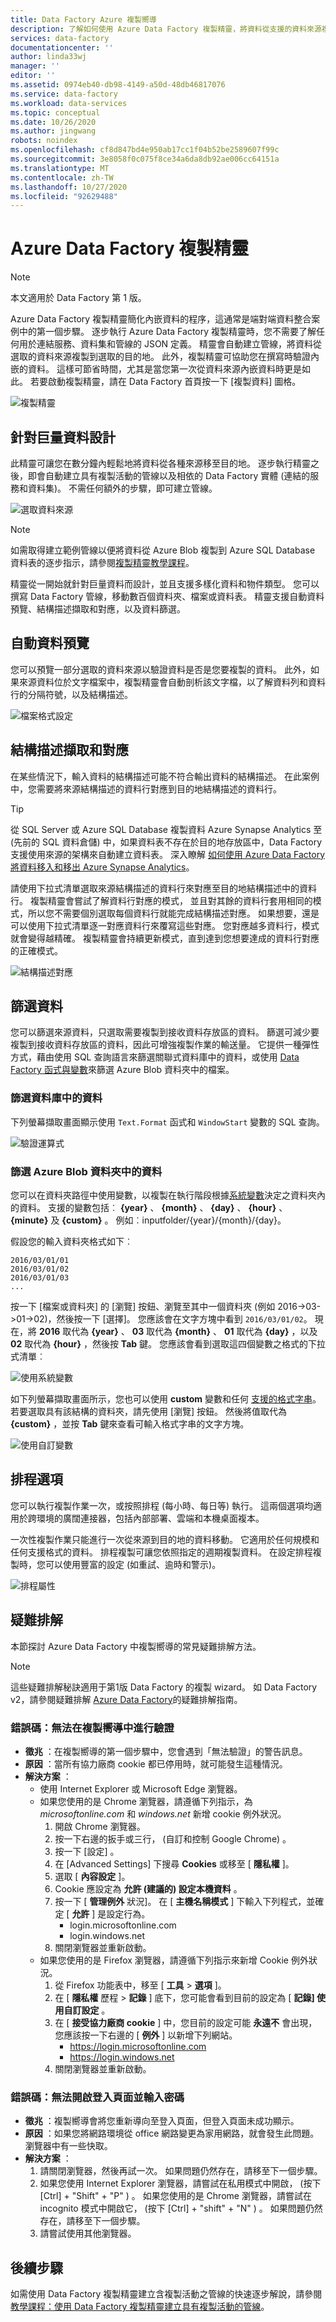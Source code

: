 ```yaml
---
title: Data Factory Azure 複製嚮導
description: 了解如何使用 Azure Data Factory 複製精靈，將資料從支援的資料來源複製到接收。
services: data-factory
documentationcenter: ''
author: linda33wj
manager: ''
editor: ''
ms.assetid: 0974eb40-db98-4149-a50d-48db46817076
ms.service: data-factory
ms.workload: data-services
ms.topic: conceptual
ms.date: 10/26/2020
ms.author: jingwang
robots: noindex
ms.openlocfilehash: cf8d847bd4e950ab17cc1f04b52be2589607f99c
ms.sourcegitcommit: 3e8058f0c075f8ce34a6da8db92ae006cc64151a
ms.translationtype: MT
ms.contentlocale: zh-TW
ms.lasthandoff: 10/27/2020
ms.locfileid: "92629488"
---
```

# <a name="azure-data-factory-copy-wizard"></a>Azure Data Factory 複製精靈

> [!NOTE]
> 本文適用於 Data Factory 第 1 版。 

Azure Data Factory 複製精靈簡化內嵌資料的程序，這通常是端對端資料整合案例中的第一個步驟。 逐步執行 Azure Data Factory 複製精靈時，您不需要了解任何用於連結服務、資料集和管線的 JSON 定義。 精靈會自動建立管線，將資料從選取的資料來源複製到選取的目的地。 此外，複製精靈可協助您在撰寫時驗證內嵌的資料。 這樣可節省時間，尤其是當您第一次從資料來源內嵌資料時更是如此。 若要啟動複製精靈，請在 Data Factory 首頁按一下 [複製資料]  圖格。

![複製精靈](./media/data-factory-copy-wizard/copy-data-wizard.png)

## <a name="designed-for-big-data"></a>針對巨量資料設計
此精靈可讓您在數分鐘內輕鬆地將資料從各種來源移至目的地。 逐步執行精靈之後，即會自動建立具有複製活動的管線以及相依的 Data Factory 實體 (連結的服務和資料集)。 不需任何額外的步驟，即可建立管線。   

![選取資料來源](./media/data-factory-copy-wizard/select-data-source-page.png)

> [!NOTE]
> 如需取得建立範例管線以便將資料從 Azure Blob 複製到 Azure SQL Database 資料表的逐步指示，請參閱[複製精靈教學課程](data-factory-copy-data-wizard-tutorial.md)。

精靈從一開始就針對巨量資料而設計，並且支援多樣化資料和物件類型。 您可以撰寫 Data Factory 管線，移動數百個資料夾、檔案或資料表。 精靈支援自動資料預覽、結構描述擷取和對應，以及資料篩選。

## <a name="automatic-data-preview"></a>自動資料預覽
您可以預覽一部分選取的資料來源以驗證資料是否是您要複製的資料。 此外，如果來源資料位於文字檔案中，複製精靈會自動剖析該文字檔，以了解資料列和資料行的分隔符號，以及結構描述。

![檔案格式設定](./media/data-factory-copy-wizard/file-format-settings.png)

## <a name="schema-capture-and-mapping"></a>結構描述擷取和對應
在某些情況下，輸入資料的結構描述可能不符合輸出資料的結構描述。 在此案例中，您需要將來源結構描述的資料行對應到目的地結構描述的資料行。

> [!TIP]
> 從 SQL Server 或 Azure SQL Database 複製資料 Azure Synapse Analytics 至 (先前的 SQL 資料倉儲) 中，如果資料表不存在於目的地存放區中，Data Factory 支援使用來源的架構來自動建立資料表。 深入瞭解 [如何使用 Azure Data Factory 將資料移入和移出 Azure Synapse Analytics](./data-factory-azure-sql-data-warehouse-connector.md)。

請使用下拉式清單選取來源結構描述的資料行來對應至目的地結構描述中的資料行。 複製精靈會嘗試了解資料行對應的模式， 並且對其餘的資料行套用相同的模式，所以您不需要個別選取每個資料行就能完成結構描述對應。 如果想要，還是可以使用下拉式清單逐一對應資料行來覆寫這些對應。 您對應越多資料行，模式就會變得越精確。 複製精靈會持續更新模式，直到達到您想要達成的資料行對應的正確模式。     

![結構描述對應](./media/data-factory-copy-wizard/schema-mapping.png)

## <a name="filtering-data"></a>篩選資料
您可以篩選來源資料，只選取需要複製到接收資料存放區的資料。 篩選可減少要複製到接收資料存放區的資料，因此可增強複製作業的輸送量。 它提供一種彈性方式，藉由使用 SQL 查詢語言來篩選關聯式資料庫中的資料，或使用 [Data Factory 函式與變數](data-factory-functions-variables.md)來篩選 Azure Blob 資料夾中的檔案。   

### <a name="filtering-of-data-in-a-database"></a>篩選資料庫中的資料
下列螢幕擷取畫面顯示使用 `Text.Format` 函式和 `WindowStart` 變數的 SQL 查詢。

![驗證運算式](./media/data-factory-copy-wizard/validate-expressions.png)

### <a name="filtering-of-data-in-an-azure-blob-folder"></a>篩選 Azure Blob 資料夾中的資料
您可以在資料夾路徑中使用變數，以複製在執行階段根據[系統變數](data-factory-functions-variables.md#data-factory-system-variables)決定之資料夾內的資料。 支援的變數包括︰ **{year}** 、 **{month}** 、 **{day}** 、 **{hour}** 、 **{minute}** 及 **{custom}** 。 例如︰inputfolder/{year}/{month}/{day}。

假設您的輸入資料夾格式如下︰

```text
2016/03/01/01
2016/03/01/02
2016/03/01/03
...
```

按一下 [檔案或資料夾] 的 [瀏覽] 按鈕、瀏覽至其中一個資料夾 (例如 2016->03->01->02)，然後按一下 [選擇]。 您應該會在文字方塊中看到 `2016/03/01/02`。 現在，將 **2016** 取代為 **{year}** 、 **03** 取代為 **{month}** 、 **01** 取代為 **{day}** ，以及 **02** 取代為 **{hour}** ，然後按 **Tab** 鍵。 您應該會看到選取這四個變數之格式的下拉式清單︰

![使用系統變數](./media/data-factory-copy-wizard/blob-standard-variables-in-folder-path.png)   

如下列螢幕擷取畫面所示，您也可以使用 **custom** 變數和任何 [支援的格式字串](https://msdn.microsoft.com/library/8kb3ddd4.aspx)。 若要選取具有該結構的資料夾，請先使用 [瀏覽]  按鈕。 然後將值取代為 **{custom}** ，並按 **Tab** 鍵來查看可輸入格式字串的文字方塊。     

![使用自訂變數](./media/data-factory-copy-wizard/blob-custom-variables-in-folder-path.png)

## <a name="scheduling-options"></a>排程選項
您可以執行複製作業一次，或按照排程 (每小時、每日等) 執行。 這兩個選項均適用於跨環境的廣闊連接器，包括內部部署、雲端和本機桌面複本。

一次性複製作業只能進行一次從來源到目的地的資料移動。 它適用於任何規模和任何支援格式的資料。 排程複製可讓您依照指定的週期複製資料。 在設定排程複製時，您可以使用豐富的設定 (如重試、逾時和警示)。

![排程屬性](./media/data-factory-copy-wizard/scheduling-properties.png)

## <a name="troubleshooting"></a>疑難排解

本節探討 Azure Data Factory 中複製嚮導的常見疑難排解方法。

> [!NOTE] 
> 這些疑難排解秘訣適用于第1版 Data Factory 的複製 wizard。 如 Data Factory v2，請參閱疑難排解 [Azure Data Factory](https://docs.microsoft.com/azure/data-factory/data-factory-ux-troubleshoot-guide)的疑難排解指南。

### <a name="error-code-unable-to-validate-in-copy-wizard"></a>錯誤碼：無法在複製嚮導中進行驗證

- **徵兆** ：在複製嚮導的第一個步驟中，您會遇到「無法驗證」的警告訊息。
- **原因** ：當所有協力廠商 cookie 都已停用時，就可能發生這種情況。
- **解決方案** ： 
    - 使用 Internet Explorer 或 Microsoft Edge 瀏覽器。
    - 如果您使用的是 Chrome 瀏覽器，請遵循下列指示，為 *microsoftonline.com* 和 *windows.net* 新增 cookie 例外狀況。
        1.  開啟 Chrome 瀏覽器。
        2.  按一下右邊的扳手或三行， (自訂和控制 Google Chrome) 。
        3.  按一下 [設定]  。
        4.  在 [Advanced Settings] 下搜尋 **Cookies** 或移至 [ **隱私權** ]。
        5.  選取 [ **內容設定** ]。    
        6.  Cookie 應設定為 **允許 (建議的) 設定本機資料** 。
        7.  按一下 [ **管理例外** 狀況]。 在 [ **主機名稱模式** ] 下輸入下列程式，並確定 [ **允許** ] 是設定行為。
            - login.microsoftonline.com
            - login.windows.net
        8.  關閉瀏覽器並重新啟動。
    - 如果您使用的是 Firefox 瀏覽器，請遵循下列指示來新增 Cookie 例外狀況。
        1. 從 Firefox 功能表中，移至 [ **工具**  >  **選項** ]。
        2. 在 [ **隱私權** 歷程  >  **記錄** ] 底下，您可能會看到目前的設定為 [ **記錄] 使用自訂設定** 。
        3. 在 [ **接受協力廠商 cookie** ] 中，您目前的設定可能 **永遠不** 會出現，您應該按一下右邊的 [ **例外** ] 以新增下列網站。
            - https://login.microsoftonline.com
            - https://login.windows.net
        4.  關閉瀏覽器並重新啟動。 


### <a name="error-code-unable-to-open-login-page-and-enter-password"></a>錯誤碼：無法開啟登入頁面並輸入密碼

- **徵兆** ：複製嚮導會將您重新導向至登入頁面，但登入頁面未成功顯示。
- **原因** ：如果您將網路環境從 office 網路變更為家用網路，就會發生此問題。 瀏覽器中有一些快取。 
- **解決方案** ： 
    1.  請關閉瀏覽器，然後再試一次。 如果問題仍然存在，請移至下一個步驟。   
    2.  如果您使用 Internet Explorer 瀏覽器，請嘗試在私用模式中開啟， (按下 [Ctrl] + "Shift" + "P" ) 。 如果您使用的是 Chrome 瀏覽器，請嘗試在 incognito 模式中開啟它， (按下 [Ctrl] + "shift" + "N" ) 。 如果問題仍然存在，請移至下一個步驟。 
    3.  請嘗試使用其他瀏覽器。 


## <a name="next-steps"></a>後續步驟
如需使用 Data Factory 複製精靈建立含複製活動之管線的快速逐步解說，請參閱 [教學課程：使用 Data Factory 複製精靈建立具有複製活動的管線](data-factory-copy-data-wizard-tutorial.md)。
